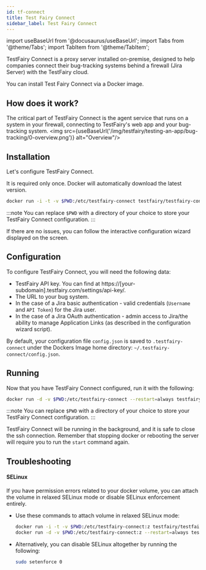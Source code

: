```yaml
---
id: tf-connect
title: Test Fairy Connect
sidebar_label: Test Fairy Connect
---
```


import useBaseUrl from '@docusaurus/useBaseUrl';
import Tabs from '@theme/Tabs';
import TabItem from '@theme/TabItem';

TestFairy Connect is a proxy server installed on-premise, designed to help companies connect their bug-tracking systems behind a firewall (Jira Server) with the TestFairy cloud.

You can install Test Fairy Connect via a Docker image.

## How does it work?

The critical part of TestFairy Connect is the agent service that runs on a system in your firewall, connecting to TestFairy's web app and your bug-tracking system.
<img src={useBaseUrl('/img/testfairy/testing-an-app/bug-tracking/0-overview.png')} alt="Overview"/>

## Installation

Let's configure TestFairy Connect.

It is required only once. Docker will automatically download the latest version.

```sh
docker run -i -t -v $PWD:/etc/testfairy-connect testfairy/testfairy-connect:latest configure
```

:::note
You can replace `$PWD` with a directory of your choice to store your TestFairy Connect configuration.
:::

If there are no issues, you can follow the interactive configuration wizard displayed on the screen.

## Configuration

To configure TestFairy Connect, you will need the following data:

- TestFairy API key. You can find at https://[your-subdomain].testfairy.com/settings/api-key/.
- The URL to your bug system.
- In the case of a Jira basic authentication - valid credentials (`Username` and `API Token`) for the Jira user.
- In the case of a Jira OAuth authentication - admin access to Jira/the ability to manage Application Links (as described in the configuration wizard script).

By default, your configuration file `config.json` is saved to `.testfairy-connect` under the Dockers Image home directory: `~/.testfairy-connect/config.json`.

## Running

Now that you have TestFairy Connect configured, run it with the following:

```sh
docker run -d -v $PWD:/etc/testfairy-connect --restart=always testfairy/testfairy-connect:latest start
```

:::note
You can replace `$PWD` with a directory of your choice to store your TestFairy Connect configuration.
:::

TestFairy Connect will be running in the background, and it is safe to close the ssh connection. Remember that stopping docker or rebooting the server will require you to run the `start` command again.

## Troubleshooting

#### SELinux

If you have permission errors related to your docker volume, you can attach the volume in relaxed SELinux mode or disable SELinux enforcement entirely.

- Use these commands to attach volume in relaxed SELinux mode:
  ```sh
  docker run -i -t -v $PWD:/etc/testfairy-connect:z testfairy/testfairy-connect:latest configure
  docker run -d -v $PWD:/etc/testfairy-connect:z --restart=always testfairy/testfairy-connect:latest start
  ```
- Alternatively, you can disable SELinux altogether by running the following:
  ```sh
  sudo setenforce 0
  ```
